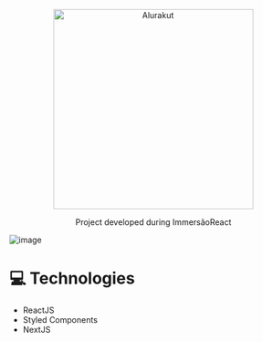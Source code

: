 <p align="center">
   <img src="https://svgshare.com/i/Z6e.svg" alt="Alurakut" width="350"/>   
</p>


<p align="center">
  Project developed during ImmersãoReact
</p>

![image](https://user-images.githubusercontent.com/79876271/125813469-edaef02c-2795-40b7-b462-6666762577b5.png)
# :computer: Technologies
<ul>
<li>ReactJS</li>
<li>Styled Components</li>
<li>NextJS</li>
</ul>
